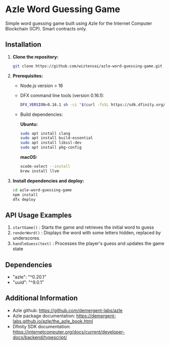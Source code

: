  # Azle Word Guessing Game

Simple word guessing game built using Azle for the Internet Computer Blockchain (ICP). Smart contracts only.

## Installation

1. **Clone the repository:**

   ```bash
   git clone https://github.com/wiztensai/azle-word-guessing-game.git
   ```

2. **Prerequisites:**

   - Node.js version > 16
   - DFX command line tools (version 0.16.1):

     ```bash
     DFX_VERSION=0.16.1 sh -ci "$(curl -fsSL https://sdk.dfinity.org/install.sh)"
     ```

   - Build dependencies:

     **Ubuntu:**

     ```bash
     sudo apt install clang
     sudo apt install build-essential
     sudo apt install libssl-dev
     sudo apt install pkg-config
     ```

     **macOS:**

     ```bash
     xcode-select --install
     brew install llvm
     ```

3. **Install dependencies and deploy:**

   ```bash
   cd azle-word-guessing-game
   npm install
   dfx deploy
   ```

## API Usage Examples

1. `startGame()` : Starts the game and retrieves the initial word to guess
2. `renderWord()` : Displays the word with some letters hidden, replaced by underscores.
3. `handleGuess(text)` : Processes the player's guess and updates the game state

## Dependencies

- "azle": "^0.20.1"
- "uuid": "^9.0.1"

## Additional Information
- Azle github: https://github.com/demergent-labs/azle
- Azle package documentation: https://demergent-labs.github.io/azle/the_azle_book.html
- Dfinity SDK documentation: https://internetcomputer.org/docs/current/developer-docs/backend/typescript/